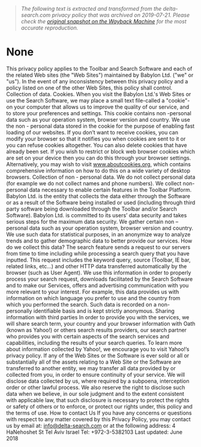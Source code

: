 > *The following text is extracted and transformed from the delta-search.com privacy policy that was archived on 2019-07-21. Please check the [original snapshot on the Wayback Machine](https://web.archive.org/web/20190721044914id_/http%3A//delta-search.com/about/privacy.html) for the most accurate reproduction.*

# None

This privacy policy applies to the Toolbar and Search Software and each of the related Web sites (the "Web Sites") maintained by Babylon Ltd. ("we" or "us"). In the event of any inconsistency between this privacy policy and a policy listed on one of the other Web Sites, this policy shall control. Collection of data. Cookies. When you visit the Babylon Ltd.'s Web Sites or use the Search Software, we may place a small text file-called a "cookie"-on your computer that allows us to improve the quality of our service, and to store your preferences and settings. This cookie contains non -personal data such as your operation system, browser version and country. We use the non - personal data stored in the cookie for the purpose of enabling fast loading of our websites. If you don’t want to receive cookies, you can modify your browser so that it notifies you when cookies are sent to it or you can refuse cookies altogether. You can also delete cookies that have already been set. If you wish to restrict or block web browser cookies which are set on your device then you can do this through your browser settings. Alternatively, you may wish to visit www.aboutcookies.org, which contains comprehensive information on how to do this on a wide variety of desktop browsers. Collection of non - personal data. We do not collect personal data (for example we do not collect names and phone numbers). We collect non- personal data necessary to enable certain features in the Toolbar Platform. Babylon Ltd. is the entity that collects the data either through the Software or as a result of the Software being installed or used (including through third party software being downloaded through the Toolbar and/or Search Software). Babylon Ltd. is committed to its users’ data security and takes serious steps for the maximum data security. We gather certain non – personal data such as your operation system, browser version and country. We use such data for statistical purposes, in an anonymize way to analyze trends and to gather demographic data to better provide our services. How do we collect this data? The search feature sends a request to our servers from time to time including while processing a search query that you have inputted. This request includes the keyword query, source (Toolbar, IE bar, related links, etc…) and other HTTP data transferred automatically by the browser (such as User Agent). We use this information in order to properly process your search request, downloads facilitated by the Search Software and to make our Services, offers and advertising communication with you more relevant to your interest. For example, this data provides us with information on which language you prefer to use and the country from which you performed the search. Such data is recorded on a non-personally identifiable basis and is kept strictly anonymous. Sharing information with third parties In order to provide you with the services, we will share search term, your country and your browser information with Oath (known as Yahoo!) or others search results providers, our search partner who provides you with certain aspects of the search services and capabilities, including the results of your search queries. To learn more about information collected by Yahoo!, we encourage you to visit Yahoo!’s privacy policy. If any of the Web Sites or the Software is ever sold or all or substantially all of the assets relating to a Web Site or the Software are transferred to another entity, we may transfer all data provided by or collected from you, in order to ensure continuity of your service. We will disclose data collected by us, where required by a subpoena, interception order or other lawful process. We also reserve the right to disclose such data when we believe, in our sole judgment and to the extent consistent with applicable law, that such disclosure is necessary to protect the rights or safety of others or to enforce, or protect our rights under, this policy and the terms of use. How to contact Us If you have any concerns or questions with respect to any matter covered by this Privacy Policy, you may contact us by email at: info@delta-search.com or at the following address: 4 HaNehoshet St Tel Aviv Israel Tel: +972-3-5382103 Last updated: June 2018 
